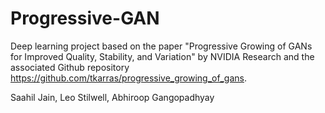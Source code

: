 # Progressive-GAN

Deep learning project based on the paper "Progressive Growing of GANs for Improved Quality, Stability, and Variation" by NVIDIA Research and the associated Github repository https://github.com/tkarras/progressive_growing_of_gans. 

Saahil Jain, Leo Stilwell, Abhiroop Gangopadhyay
